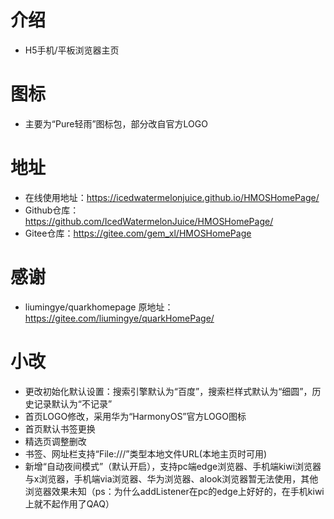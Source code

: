 # 介绍
* H5手机/平板浏览器主页
# 图标
* 主要为“Pure轻雨”图标包，部分改自官方LOGO
# 地址
* 在线使用地址：https://icedwatermelonjuice.github.io/HMOSHomePage/
* Github仓库：https://github.com/IcedWatermelonJuice/HMOSHomePage/
* Gitee仓库：https://gitee.com/gem_xl/HMOSHomePage
# 感谢
* liumingye/quarkhomepage 原地址：https://gitee.com/liumingye/quarkHomePage/
# 小改
* 更改初始化默认设置：搜索引擎默认为“百度”，搜索栏样式默认为“细圆”，历史记录默认为“不记录”
* 首页LOGO修改，采用华为“HarmonyOS”官方LOGO图标
* 首页默认书签更换
* 精选页调整删改
* 书签、网址栏支持“File:///”类型本地文件URL(本地主页时可用)
* 新增“自动夜间模式”（默认开启），支持pc端edge浏览器、手机端kiwi浏览器与x浏览器，手机端via浏览器、华为浏览器、alook浏览器暂无法使用，其他浏览器效果未知（ps：为什么addListener在pc的edge上好好的，在手机kiwi上就不起作用了QAQ）
